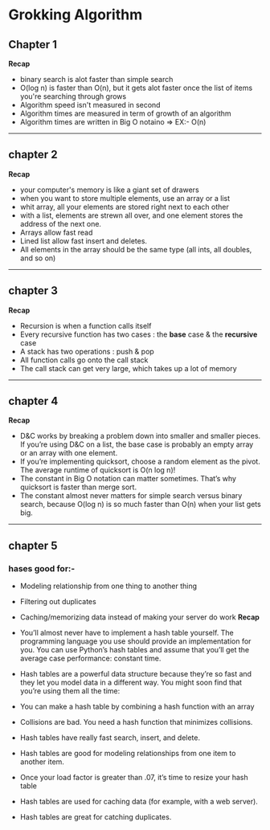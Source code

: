 # Grokking Algorithm

## Chapter 1 
**Recap**
- binary search is alot faster than simple search
- O(log n) is faster than O(n), but it gets alot faster once the list of items you're searching through grows
- Algorithm speed isn't measured in second 
- Algorithm times are measured in term of growth of an algorithm 
- Algorithm times are written in Big O notaino => EX:- O(n)

---

## chapter 2
**Recap**
- your computer's memory is like a giant set of drawers
- when you want to store multiple elements, use an array or a list 
- whit array, all your elements are stored right next to each other
- with a list, elements are strewn all over, and one element stores the address of the next one.
- Arrays allow fast read
- Lined list allow fast insert and deletes.
- All elements in the array should be the same type (all ints, all doubles, and so on)
---
## chapter 3
**Recap**

- Recursion is when a function calls itself
- Every recursive function has two cases : the **base** case & the **recursive** case
- A stack has two operations : push & pop
- All function calls go onto the call stack 
- The call stack can get very large, which takes up a lot of memory

---

## chapter 4
**Recap**
- D&C works by breaking a problem down into smaller and smaller
pieces. If you’re using D&C on a list, the base case is probably an
empty array or an array with one element.
- If you’re implementing quicksort, choose a random element as the
pivot. The average runtime of quicksort is O(n log n)!
- The constant in Big O notation can matter sometimes. That’s why
quicksort is faster than merge sort.
- The constant almost never matters for simple search versus binary
search, because O(log n) is so much faster than O(n) when your list
gets big.

---
## chapter 5
### hases good for:-
- Modeling relationship from one thing to another thing
- Filtering out duplicates
- Caching/memorizing data instead of making your server do work
**Recap**
- You’ll almost never have to implement a hash table yourself. The
programming language you use should provide an implementation for
you. You can use Python’s hash tables and assume that you’ll get the
average case performance: constant time.

- Hash tables are a powerful data structure because they’re so fast and
they let you model data in a different way. You might soon find that
you’re using them all the time:

- You can make a hash table by combining a hash function
with an array

- Collisions are bad. You need a hash function that
minimizes collisions.

- Hash tables have really fast search, insert, and delete.

- Hash tables are good for modeling relationships from one
item to another item.

- Once your load factor is greater than .07, it’s time to resize
your hash table

- Hash tables are used for caching data (for example, with
a web server).

- Hash tables are great for catching duplicates.